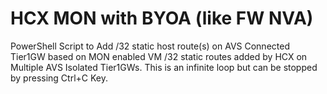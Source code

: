 # HCX MON with BYOA (like FW NVA)

PowerShell Script to Add /32 static host route(s) on AVS Connected Tier1GW based on MON enabled VM /32 static routes added by HCX on Multiple AVS Isolated Tier1GWs. This is an infinite loop but can be stopped by pressing Ctrl+C Key.

